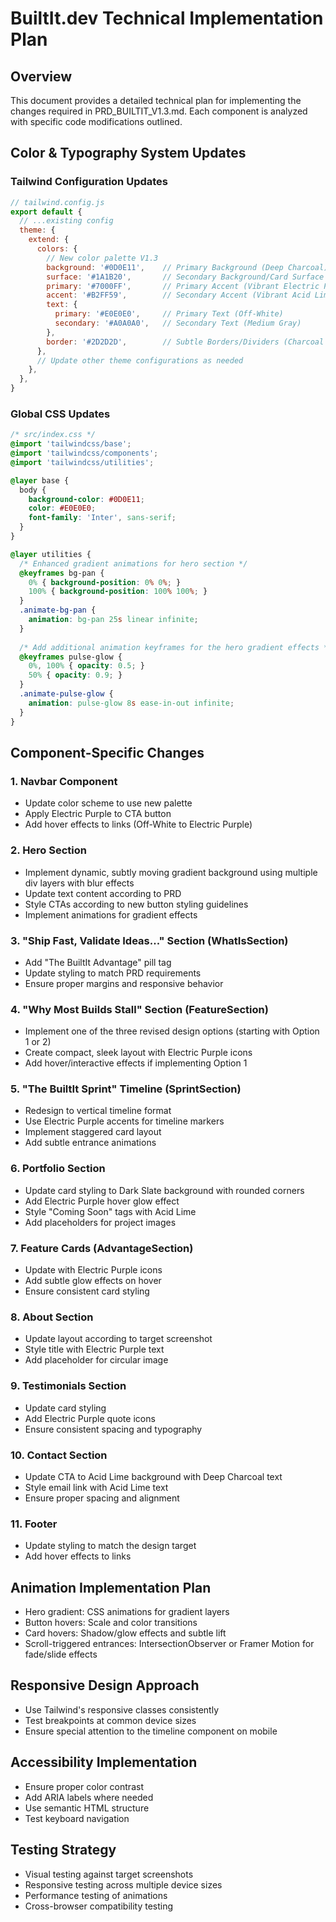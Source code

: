 # BuiltIt.dev Technical Implementation Plan

## Overview
This document provides a detailed technical plan for implementing the changes required in PRD_BUILTIT_V1.3.md. Each component is analyzed with specific code modifications outlined.

## Color & Typography System Updates

### Tailwind Configuration Updates
```javascript
// tailwind.config.js
export default {
  // ...existing config
  theme: {
    extend: {
      colors: {
        // New color palette V1.3
        background: '#0D0E11',    // Primary Background (Deep Charcoal)
        surface: '#1A1B20',       // Secondary Background/Card Surface (Dark Slate)
        primary: '#7000FF',       // Primary Accent (Vibrant Electric Purple)
        accent: '#B2FF59',        // Secondary Accent (Vibrant Acid Lime)
        text: {
          primary: '#E0E0E0',     // Primary Text (Off-White)
          secondary: '#A0A0A0',   // Secondary Text (Medium Gray)
        },
        border: '#2D2D2D',        // Subtle Borders/Dividers (Charcoal Gray)
      },
      // Update other theme configurations as needed
    },
  },
}
```

### Global CSS Updates
```css
/* src/index.css */
@import 'tailwindcss/base';
@import 'tailwindcss/components';
@import 'tailwindcss/utilities';

@layer base {
  body {
    background-color: #0D0E11;
    color: #E0E0E0;
    font-family: 'Inter', sans-serif;
  }
}

@layer utilities {
  /* Enhanced gradient animations for hero section */
  @keyframes bg-pan {
    0% { background-position: 0% 0%; }
    100% { background-position: 100% 100%; }
  }
  .animate-bg-pan {
    animation: bg-pan 25s linear infinite;
  }
  
  /* Add additional animation keyframes for the hero gradient effects */
  @keyframes pulse-glow {
    0%, 100% { opacity: 0.5; }
    50% { opacity: 0.9; }
  }
  .animate-pulse-glow {
    animation: pulse-glow 8s ease-in-out infinite;
  }
}
```

## Component-Specific Changes

### 1. Navbar Component
- Update color scheme to use new palette
- Apply Electric Purple to CTA button
- Add hover effects to links (Off-White to Electric Purple)

### 2. Hero Section
- Implement dynamic, subtly moving gradient background using multiple div layers with blur effects
- Update text content according to PRD
- Style CTAs according to new button styling guidelines
- Implement animations for gradient effects

### 3. "Ship Fast, Validate Ideas..." Section (WhatIsSection)
- Add "The BuiltIt Advantage" pill tag
- Update styling to match PRD requirements
- Ensure proper margins and responsive behavior

### 4. "Why Most Builds Stall" Section (FeatureSection)
- Implement one of the three revised design options (starting with Option 1 or 2)
- Create compact, sleek layout with Electric Purple icons
- Add hover/interactive effects if implementing Option 1

### 5. "The BuiltIt Sprint" Timeline (SprintSection)
- Redesign to vertical timeline format
- Use Electric Purple accents for timeline markers
- Implement staggered card layout
- Add subtle entrance animations

### 6. Portfolio Section
- Update card styling to Dark Slate background with rounded corners
- Add Electric Purple hover glow effect
- Style "Coming Soon" tags with Acid Lime
- Add placeholders for project images

### 7. Feature Cards (AdvantageSection)
- Update with Electric Purple icons
- Add subtle glow effects on hover
- Ensure consistent card styling

### 8. About Section
- Update layout according to target screenshot
- Style title with Electric Purple text
- Add placeholder for circular image

### 9. Testimonials Section
- Update card styling
- Add Electric Purple quote icons
- Ensure consistent spacing and typography

### 10. Contact Section
- Update CTA to Acid Lime background with Deep Charcoal text
- Style email link with Acid Lime text
- Ensure proper spacing and alignment

### 11. Footer
- Update styling to match the design target
- Add hover effects to links

## Animation Implementation Plan
- Hero gradient: CSS animations for gradient layers
- Button hovers: Scale and color transitions
- Card hovers: Shadow/glow effects and subtle lift
- Scroll-triggered entrances: IntersectionObserver or Framer Motion for fade/slide effects

## Responsive Design Approach
- Use Tailwind's responsive classes consistently
- Test breakpoints at common device sizes
- Ensure special attention to the timeline component on mobile

## Accessibility Implementation
- Ensure proper color contrast
- Add ARIA labels where needed
- Use semantic HTML structure
- Test keyboard navigation

## Testing Strategy
- Visual testing against target screenshots
- Responsive testing across multiple device sizes
- Performance testing of animations
- Cross-browser compatibility testing
